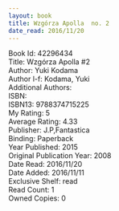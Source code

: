 ```yaml
---
layout: book
title: Wzgórza Apolla  no. 2
date_read: 2016/11/20
---
```


Book Id: 42296434<br />
Title: Wzgórza Apolla #2<br />
Author: Yuki Kodama<br />
Author l-f: Kodama, Yuki<br />
Additional Authors: <br />
ISBN: <br />
ISBN13: 9788374715225<br />
My Rating: 5<br />
Average Rating: 4.33<br />
Publisher: J.P,Fantastica<br />
Binding: Paperback<br />
Year Published: 2015<br />
Original Publication Year: 2008<br />
Date Read: 2016/11/20<br />
Date Added: 2016/11/11<br />
Exclusive Shelf: read<br />
Read Count: 1<br />
Owned Copies: 0<br />

